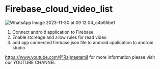 # Firebase_cloud_video_list

![WhatsApp Image 2023-11-30 at 09 12 04_c4b65be1](https://github.com/ilaiyaraja1/Firebase_cloud_video_list/assets/88969018/1c67b2c5-8a92-49df-8c60-768d295c5bb8)

1. Connect android application to Firebase
2. Enable storeage and allow rules for read video
3. add app connected firebase json file to android application to android studio

https://www.youtube.com/@Rajmeetamil for more information please visit our YOUTUBE CHANNEL
